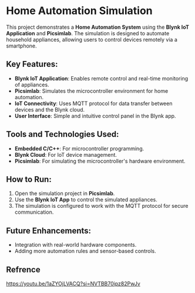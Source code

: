  # Home Automation Simulation

This project demonstrates a **Home Automation System** using the **Blynk IoT Application** and **Picsimlab**. The simulation is designed to automate household appliances, allowing users to control devices remotely via a smartphone. 

## Key Features:
- **Blynk IoT Application**: Enables remote control and real-time monitoring of appliances.
- **Picsimlab**: Simulates the microcontroller environment for home automation.
- **IoT Connectivity**: Uses MQTT protocol for data transfer between devices and the Blynk cloud.
- **User Interface**: Simple and intuitive control panel in the Blynk app.

## Tools and Technologies Used:
- **Embedded C/C++**: For microcontroller programming.
- **Blynk Cloud**: For IoT device management.
- **Picsimlab**: For simulating the microcontroller's hardware environment.

## How to Run:
1. Open the simulation project in **Picsimlab**.
2. Use the **Blynk IoT App** to control the simulated appliances.
3. The simulation is configured to work with the MQTT protocol for secure communication.

## Future Enhancements:
- Integration with real-world hardware components.
- Adding more automation rules and sensor-based controls.

## Refrence
https://youtu.be/1aZYOjLVACQ?si=NVTBB70ipz82PwJv

